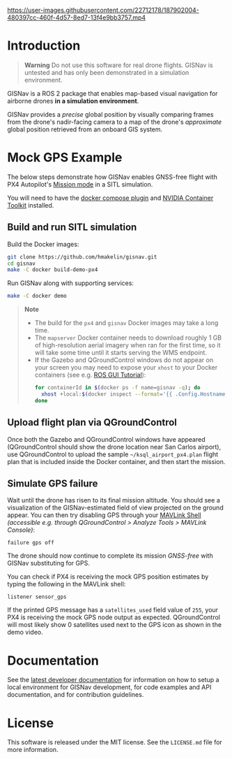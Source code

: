 https://user-images.githubusercontent.com/22712178/187902004-480397cc-460f-4d57-8ed7-13f4e9bb3757.mp4

# Introduction

> **Warning** Do not use this software for real drone flights. GISNav is untested and has only been demonstrated
> in a simulation environment.

GISNav is a ROS 2 package that enables map-based visual navigation for airborne drones **in a simulation environment**.

GISNav provides a *precise* global position by visually comparing frames from the drone's nadir-facing camera to a map 
of the drone's *approximate* global position retrieved from an onboard GIS system.

# Mock GPS Example

The below steps demonstrate how GISNav enables GNSS-free flight with PX4 Autopilot's [Mission mode][1] in a SITL 
simulation.

You will need to have the [docker compose plugin][2] and [NVIDIA Container Toolkit][3] installed.

[1]: https://docs.px4.io/v1.12/en/flight_modes/mission.html
[2]: https://docs.docker.com/compose/install/linux/
[3]: https://docs.nvidia.com/datacenter/cloud-native/container-toolkit/install-guide.html

## Build and run SITL simulation

Build the Docker images:
```bash
git clone https://github.com/hmakelin/gisnav.git
cd gisnav
make -C docker build-demo-px4
```

Run GISNav along with supporting services:
```bash
make -C docker demo
```

> **Note**
> * The build for the `px4` and `gisnav` Docker images may take a long time.
> * The `mapserver` Docker container needs to download roughly 1 GB of high-resolution aerial imagery when ran for the 
>   first time, so it will take some time until it starts serving the WMS endpoint.
> * If the Gazebo and QGroundControl windows do not appear on your screen you may need to expose your ``xhost`` to your 
>   Docker containers (see e.g. [ROS GUI Tutorial][4]):
>   ```bash
>   for containerId in $(docker ps -f name=gisnav -q); do
>     xhost +local:$(docker inspect --format='{{ .Config.Hostname }}' $containerId)
>   done
>   ```

[4]: http://wiki.ros.org/docker/Tutorials/GUI

## Upload flight plan via QGroundControl

Once both the Gazebo and QGroundControl windows have appeared (QGroundControl should show the drone location near San 
Carlos airport), use QGroundControl to upload the sample `~/ksql_airport_px4.plan` flight plan that is included inside the 
Docker container, and then start the mission.

## Simulate GPS failure

Wait until the drone has risen to its final mission altitude. You should see a visualization of the GISNav-estimated 
field of view projected on the ground appear. You can then try disabling GPS through your [MAVLink Shell][5] 
*(accessible e.g. through QGroundControl > Analyze Tools > MAVLink Console)*:

```
failure gps off
```

The drone should now continue to complete its mission *GNSS-free* with GISNav substituting for GPS.

You can check if PX4 is receiving the mock GPS position estimates by typing the following in the MAVLink shell:

```
listener sensor_gps
```

If the printed GPS message has a `satellites_used` field value of `255`, your PX4 is receiving the mock GPS node output 
as expected. QGroundControl will most likely show 0 satellites used next to the GPS icon as shown in the demo video.

[5]: https://docs.px4.io/main/en/debug/mavlink_shell.html#qgroundcontrol

# Documentation

See the [latest developer documentation][6] for information on how to setup a local environment for GISNav development, 
for code examples and API documentation, and for contribution guidelines.

[6]: https://hmakelin.github.io/gisnav

# License

This software is released under the MIT license. See the `LICENSE.md` file for more information.
